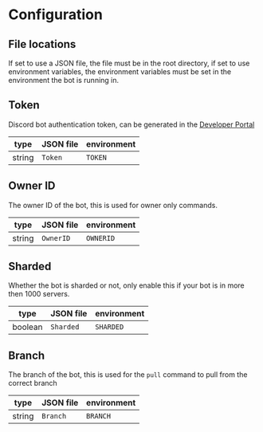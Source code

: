 # Configuration

## File locations
If set to use a JSON file, the file must be in the root directory, if set to use environment variables, the environment variables must be set in the environment the bot is running in.

## Token
Discord bot authentication token, can be generated in the [Developer Portal](https://discord.com/developers/applications/)

| type   | JSON file | environment  |
|--------|-------------|---------------------|
| string | `Token` | `TOKEN` |

## Owner ID
The owner ID of the bot, this is used for owner only commands.

| type   | JSON file | environment  |
|--------|-------------|---------------------|
| string | `OwnerID` | `OWNERID` |

## Sharded
Whether the bot is sharded or not, only enable this if your bot is in more then 1000 servers.

| type   | JSON file | environment  |
|--------|-------------|---------------------|
| boolean | `Sharded` | `SHARDED` |

## Branch
The branch of the bot, this is used for the `pull` command to pull from the correct branch

| type   | JSON file | environment  |
|--------|-------------|---------------------|
| string | `Branch` | `BRANCH` |
